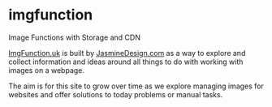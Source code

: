 # imgfunction
Image Functions with Storage and CDN

[ImgFunction.uk](https://imgfunction.uk/ "ImgFunction") is built by [JasmineDesign.com](https://www.jasminedesign.com/ "JasmineDesign") as a way to explore and collect information and ideas around all things to do with working with images on a webpage.

The aim is for this site to grow over time as we explore managing images for websites and offer solutions to today problems or manual tasks.
